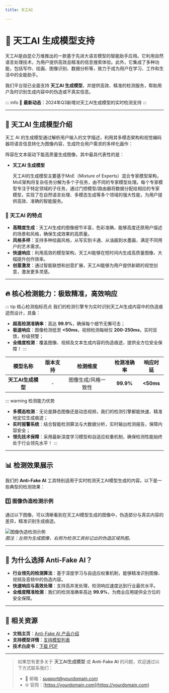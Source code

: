 ```yaml
---
title: 天工AI

---
```


# 🚀 天工AI 生成模型支持

天工AI是由昆仑万维推出的一款基于先进大语言模型的智能助手应用。它利用自然语言处理技术，为用户提供高效且精准的信息搜索体验。此外，它集成了多种功能，包括写作、绘画、图像识别、数据分析等，致力于成为用户在学习、工作和生活中的全能助手。

我们平台现已全面支持 **天工AI 生成模型**，并提供高效、精准的检测服务，帮助用户及时识别生成内容中的伪造或不真实信息。

::: info
📢 **最新动态**：2024年Q3新增对天工AI生成模型的实时检测支持
:::

---

## 🌟 天工AI 生成模型介绍

天工 AI 的生成模型通过解析用户输入的文字描述，利用其多模态架构和视觉编码器将语言信息转化为图像内容，生成符合用户需求的多样化画作：

阵容在文本驱动下能高质量生成图像，其中最具代表性的是：

- **天工AI 生成模型**  

  天工AI的生成模型主要基于MoE（Mixture of Experts）混合专家模型架构，MoE架构将复杂任务分解为多个子任务，由不同的专家模型处理。每个专家模型专注于特定领域的子任务，通过门控模型/路由器将数据分配给相应的专家模型，实现了在自然语言处理、多模态生成等多个领域的强大性能，为用户提供高效、准确的智能服务。

### 🎨 天工AI 的特点

- **高精度生成**：天工AI生成的图像细节丰富，色彩准确，能够高度还原用户描述的场景和风格，确保生成效果的高质量。
- **风格多样**：支持多种绘画风格，从写实到卡通、从油画到水墨画，满足不同用户的艺术需求。
- **快速响应**：利用高效的模型架构，天工AI能够在短时间内生成高质量图像，大幅提升创作效率。
- **创意激发**：通过智能联想和创意扩展，天工AI能够为用户提供新颖的视觉创意，激发更多灵感。

---

## 🔥 核心检测能力：极致精准，高效响应

::: tip 核心检测指标亮点
我们的检测引擎专为实时识别天工AI生成内容中的伪造痕迹而设计，具备：

- **超高检测准确率**：高达 **99.9%**，确保每个细节无懈可击；
- **极速响应**：图像检测低至 **<50ms**，视频检测每帧仅 **200-250ms**，实时反馈，秒级预警；
- **全维度检测**：覆盖图像、视频及文本生成内容的伪造痕迹，提供全方位安全保障！
  :::

|      模型名称      | 版本支持 |      检测维度       | 检测准确率 | 响应时延  |
| :----------------: | :------: | :-----------------: | :--------: | :-------: |
| **天工AI生成模型** |    -     | 图像生成/风格一致性 | **99.9%**  | **<50ms** |

::: warning 检测能力优势

- **多模态检测**：无论是静态图像还是动态视频，我们的检测引擎都能快速、精准地定位生成痕迹；
- **实时报警系统**：结合智能检测算法与大数据分析，实时输出检测报告，保障内容安全；
- **领先技术保障**：采用最新深度学习模型和自适应权重机制，确保检测性能始终处于行业领先水平！
  :::

---

## 📊 检测效果展示

我们的 **Anti-Fake AI** 工具特别适用于实时检测天工AI模型生成的内容。以下是一些典型的检测效果：

### 1️⃣ **图像伪造检测示例**

通过以下图像，可以清晰看到在天工AI模型生成的图像中，伪造部分与真实内容的差异，精准识别生成痕迹。

![图像伪造检测示例](https://yourdomain.com/path/to/image-example.jpg)  
*图注：左侧为生成图像，右侧为检测工具标记出的伪造区域热图。*

---

## 💼 为什么选择 Anti-Fake AI？

- **行业领先的检测算法**：基于深度学习与自适应权重机制，能够精准识别图像、视频及音频中的伪造内容。  
- **快速响应与高效处理**：支持高并发处理，检测响应速度达到行业最优水平。  
- **全维度精准检测**：我们的检测准确率高达 **99.9%**，为商业应用提供全方位的安全保障。

---

## 🔗 相关资源

- **文档主页**：[Anti-Fake AI 产品介绍](../quick_start/brief.md)
- **支持模型详情**：[支持模型列表](./overview.md)
- **技术白皮书**：[下载 PDF](https://yourdomain.com/whitepaper.pdf)

---

> 如果您有更多关于 **天工AI生成模型** 或 **Anti-Fake AI** 的问题，欢迎通过以下方式联系我们：
>
> - 📧 邮箱：[support@yourdomain.com](mailto:support@yourdomain.com)
> - 🌐 官网：[https://yourdomain.com](https://yourdomain.com)